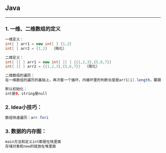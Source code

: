## Java
---
### 1. 一维、二维数组的定义
```java
一维定义：
int[ ] arr1 = new int[ ] {1,2}
int[ ] arr2 = {1,2}  （简化）

二维定义：
int[ ][ ] arr1 = new int[ ][ ] {{1,2,3},{5,6,7}}
int[ ][ ] arr2 = {{1,2,3},{5,6,7}}  （简化）

二维数组的遍历：
在一维数组的遍历的基础上，再次套一个循环，内循环里的判断长度是arr1[i].length，要跟外循环区分开来

默认初始化：
int是0，string是null
```

### 2. Idea小技巧：
```java
数组快速遍历：arr.fori
```

### 3. 数据的内存图：
```java
main方法和定义int都是在栈里面
存储对象和new的就放在堆里面
```